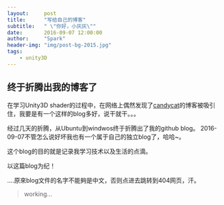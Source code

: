 ```yaml
---
layout:     post
title:      "写给自己的博客"
subtitle:   " \"你好，小灰灰\""
date:       2016-09-07 12:00:00
author:     "Spark"
header-img: "img/post-bg-2015.jpg"
tags:
    - unity3D
---
```


## 终于折腾出我的博客了
在学习Unity3D shader的过程中，在网络上偶然发现了[candycat](http://candycat1992.github.io/)的博客被吸引住，我要是有一个这样的blog多好，说干就干。。。

经过几天的折腾，从Ubuntu到windwos终于折腾出了我的github blog。 2016-09-07不管怎么说好坏我也有一个属于自己的独立blog了，哈哈~。

这个blog的目的就是记录我学习技术以及生活的点滴。

以这篇blog为纪！

....原來blog文件的名字不能夠是中文，否则点进去跳转到404网页，汗。

>working...
